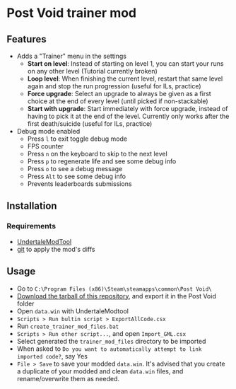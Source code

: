 # Post Void trainer mod

## Features

* Adds a "Trainer" menu in the settings
  * **Start on level**: Instead of starting on level 1, you can start your runs on any other level (Tutorial currently broken)
  * **Loop level**: When finishing the current level, restart that same level again and stop the run progression (useful for ILs, practice)
  * **Force upgrade**: Select an upgrade to always be given as a first choice at the end of every level (until picked if non-stackable)
  * **Start with upgrade**: Start immediately with force upgrade, instead of having to pick it at the end of the level. Currently only works after the first death/suicide (useful for ILs, practice)
* Debug mode enabled
  * Press `l` to exit toggle debug mode
  * FPS counter
  * Press `n` on the keyboard to skip to the next level
  * Press `p` to regenerate life and see some debug info
  * Press `o` to see a debug message
  * Press `Alt` to see some debug info
  * Prevents leaderboards submissions

## Installation

### Requirements

* [UndertaleModTool](https://github.com/krzys-h/UndertaleModTool/releases)
* [git](http://git-scm.com/download/win) to apply the mod's diffs

## Usage

* Go to `C:\Program Files (x86)\Steam\steamapps\common\Post Void\`
* [Download the tarball of this repository](https://github.com/nmussy/post-void-trainer-mod/archive/master.zip), and export it in the Post Void folder
* Open `data.win` with UndertaleModtool
* `Scripts > Run bultin script > ExportAllCode.csx`
* Run `create_trainer_mod_files.bat`
* `Scripts > Run other script...`, and open `Import_GML.csx`
* Select generated the `trainer_mod_files` directory to be imported
* When asked to `Do you want to automatically attempt to link imported code?`, say Yes
* `File > Save` to save your modded `data.win`. It's advised that you create a duplicate of your modded and clean `data.win` files, and rename/overwrite them as needed.
